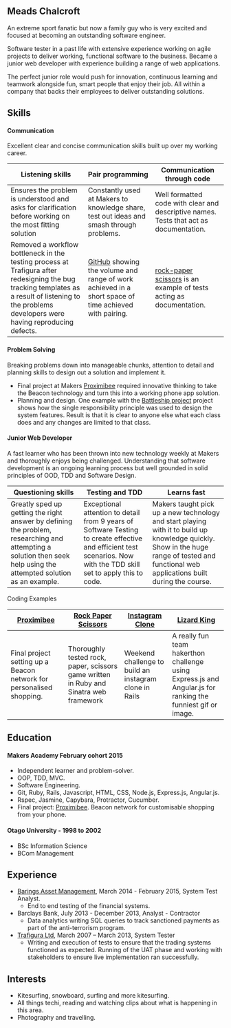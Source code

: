 ## Meads Chalcroft

An extreme sport fanatic but now a family guy who is very excited and focused at becoming an outstanding software engineer.

Software tester in a past life with extensive experience working on agile projects to deliver working, functional software to the business. Became a junior web developer with experience building a range of web applications.

The perfect junior role would push for innovation, continuous learning and teamwork alongside fun, smart people that enjoy their job. All within a company that backs their employees to deliver outstanding solutions.

## Skills

#### Communication

Excellent clear and concise communication skills built up over my working career.

|Listening skills|Pair programming|Communication through code|
|----------------|----------------|----------------------------|
|Ensures the problem is understood and asks for clarification before working on the most fitting solution| Constantly used at Makers to knowledge share, test out ideas and smash through problems.|Well formatted code with clear and descriptive names. Tests that act as documentation.|
|Removed a workflow bottleneck in the testing process at Trafigura after redesigning the bug tracking templates as a result of listening to the problems developers were having reproducing defects.|[GitHub](https://github.com/meads58) showing the volume and range of work achieved in a short space of time achieved with pairing.|[rock-paper scissors](https://github.com/meads58/rps-challenge/blob/master/features/rock_paper_scissor.feature) is an example of tests acting as documentation.|

#### Problem Solving

Breaking problems down into manageable chunks, attention to detail and planning skills to design out a solution and implement it.

- Final project at Makers [Proximibee](https://arcane-citadel-3693.herokuapp.com) required innovative thinking to take the Beacon technology and turn this into a working phone app solution.
- Planning and design. One example with the [Battleship project](https://github.com/meads58/battleships/tree/master/lib)  project shows how the single responsibility principle was used to design the system features. Result is that it is clear to anyone else what each class does and any changes are limited to that class.

#### Junior Web Developer

A fast learner who has been thrown into new technology weekly at Makers and thoroughly enjoys being challenged. Understanding that software development is an ongoing learning process but well grounded in solid principles of OOD, TDD and Software Design.

|Questioning skills|Testing and TDD| Learns fast|
|------------------|---------------|---------|
|Greatly sped up getting the right answer by defining the problem, researching and attempting a solution then seek help using the attempted solution as an example.|Exceptional attention to detail from 9 years of Software Testing to create effective and efficient test scenarios. Now with the TDD skill set to apply this to code.|Makers taught pick up a new technology and start playing with it to build up knowledge quickly. Show in the huge range of tested and functional web applications built during the course. |

Coding Examples

|[Proximibee](https://arcane-citadel-3693.herokuapp.com)|[Rock Paper Scissors ](https://github.com/meads58/rps-challenge)|[Instagram Clone](https://github.com/meads58/instagram-challenge)|[Lizard King](https://github.com/meads58/lizardKing2)|
|-----------|----------|-----------|----------------|
|Final project setting up a Beacon network for personalised shopping.| Thoroughly tested rock, paper, scissors game written in Ruby and Sinatra web framework|Weekend challenge to build an instagram clone in Rails|A really fun team hakerthon challenge using Express.js and Angular.js for ranking the funniest gif or image.|

## Education

#### Makers Academy February cohort 2015

- Independent learner and problem-solver.
- OOP, TDD, MVC.
- Software Engineering.
- Git, Ruby, Rails, Javascript, HTML, CSS, Node.js, Express.js, Angular.js.
- Rspec, Jasmine, Capybara, Protractor, Cucumber.
- Final project: [Proximibee](https://arcane-citadel-3693.herokuapp.com). Beacon network for customisable shopping from your phone.

#### Otago University - 1998 to 2002
- BSc Information Science
- BCom Management

## Experience
- [Barings Asset Management](http://www.barings.com/global/index.htm), March 2014 - February 2015, System Test Analyst.
  - End to end testing of the financial systems.
- Barclays Bank, July 2013 - December 2013, Analyst - Contractor
  - Data analytics writing SQL queries to track sanctioned payments as part of the anti-terrorism program.
- [Trafigura Ltd](http://www.trafigura.com), March 2007 – March 2013, System Tester
  - Writing and execution of tests to ensure that the trading systems functioned as expected. Running of the UAT phase and working with stakeholders to ensure live implementation ran successfully.  

## Interests
- Kitesurfing, snowboard, surfing and more kitesurfing.
- All things techi, reading and watching clips about what is happening in this area.
- Photography and travelling.
